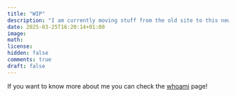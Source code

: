 ```yaml
---
title: "WIP"
description: "I am currently moving stuff from the old site to this new one :)"
date: 2025-03-25T16:20:14+01:00
image:
math:
license:
hidden: false
comments: true
draft: false
---
```


If you want to know more about me you can check the [whoami](/whoami/) page!
